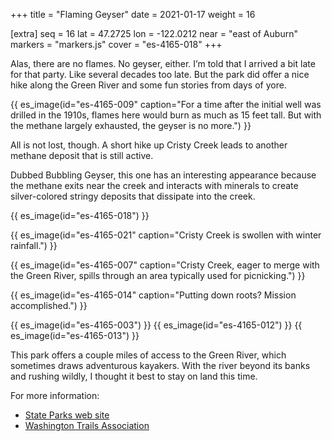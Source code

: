 +++
title = "Flaming Geyser"
date = 2021-01-17
weight = 16

[extra]
seq = 16
lat = 47.2725
lon = -122.0212
near = "east of Auburn"
markers = "markers.js"
cover = "es-4165-018"
+++

Alas, there are no flames. No geyser, either. I’m told that I arrived a bit late for that party. Like several decades too late. But the park did offer a nice hike along the Green River and some fun stories from days of yore.

<!-- more -->

{{ es_image(id="es-4165-009" caption="For a time after the initial well was drilled in the 1910s, flames here would burn as much as 15 feet tall. But with the methane largely exhausted, the geyser is no more.") }}

All is not lost, though. A short hike up Cristy Creek leads to another methane deposit that is still active.

Dubbed Bubbling Geyser, this one has an interesting appearance because the methane exits near the creek and interacts with minerals to create silver-colored stringy deposits that dissipate into the creek.

{{ es_image(id="es-4165-018") }}

{{ es_image(id="es-4165-021" caption="Cristy Creek is swollen with winter rainfall.") }}

{{ es_image(id="es-4165-007" caption="Cristy Creek, eager to merge with the Green River, spills through an area typically used for picnicking.") }}

{{ es_image(id="es-4165-014" caption="Putting down roots? Mission accomplished.") }}

{{ es_image(id="es-4165-003") }}
{{ es_image(id="es-4165-012") }}
{{ es_image(id="es-4165-013") }}

This park offers a couple miles of access to the Green River, which sometimes draws adventurous kayakers. With the river beyond its banks and rushing wildly, I thought it best to stay on land this time.

For more information:

* [State Parks web site](https://parks.state.wa.us/504/Flaming-Geyser)
* [Washington Trails Association](https://www.wta.org/go-hiking/hikes/flaming-geyser-state-park)
